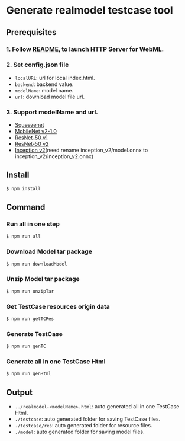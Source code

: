 # Generate realmodel testcase tool 

## Prerequisites

### 1. Follow [README](https://github.com/intel/webml-polyfill/blob/master/README.md), to launch HTTP Server for WebML.

### 2. Set config.json file

* `localURL`: url for local index.html.
* `backend`: backend value.
* `modelName`: model name.
* `url`: download model file url.

### 3. Support modelName and url.
* [Squeezenet](https://s3.amazonaws.com/onnx-model-zoo/squeezenet/squeezenet1.1/squeezenet1.1.tar.gz)
* [MobileNet v2-1.0](https://s3.amazonaws.com/onnx-model-zoo/mobilenet/mobilenetv2-1.0/mobilenetv2-1.0.tar.gz)
* [ResNet-50 v1](https://s3.amazonaws.com/onnx-model-zoo/resnet/resnet50v1/resnet50v1.tar.gz)
* [ResNet-50 v2](https://s3.amazonaws.com/onnx-model-zoo/resnet/resnet50v2/resnet50v2.tar.gz)
* [Inception v2](https://s3.amazonaws.com/download.onnx/models/opset_9/inception_v2.tar.gz)(need rename inception_v2/model.onnx to inception_v2/inception_v2.onnx)

## Install
```sh
$ npm install
```

## Command

### Run all in one step
```sh
$ npm run all
```

### Download Model tar package
```sh
$ npm run downloadModel
```

### Unzip Model tar package
```sh
$ npm run unzipTar
```

### Get TestCase resources origin data
```sh
$ npm run getTCRes
```

### Generate TestCase
```sh
$ npm run genTC
```

### Generate all in one TestCase Html
```sh
$ npm run genHtml
```


## Output
* `../realmodel-<modelName>.html`: auto generated all in one TestCase Html.
* `./testcase`: auto generated folder for saving TestCase files.
* `./testcase/res`: auto generated folder for resource files.
* `./model`: auto generated folder for saving model files.
